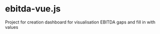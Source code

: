 # ebitda-vue.js
Project for creation dashboard for visualisation EBITDA gaps and fill in with values
